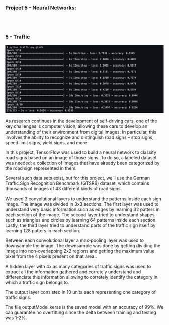 ### Project 5 - Neural Networks:

<br></br>

### 5 - Traffic

![alt text](image.png)

As research continues in the development of self-driving cars, one of the key challenges is computer vision, allowing these cars to develop an understanding of their environment from digital images. In particular, this involves the ability to recognize and distinguish road signs – stop signs, speed limit signs, yield signs, and more.

In this project, TensorFlow was used to build a neural network to classify road signs based on an image of those signs. To do so, a labeled dataset was needed: a collection of images that have already been categorized by the road sign represented in them.

Several such data sets exist, but for this project, we’ll use the German Traffic Sign Recognition Benchmark (GTSRB) dataset, which contains thousands of images of 43 different kinds of road signs.

We used 3 convolutional layers to understand the patterns inside each sign image. The image was divided in 3x3 sections. The first layer was used to understand very basic information such as edges by learning 32 patters in each section of the image. The second layer tried to understand shapes such as triangles and circles by learning 64 patterns inside each section. Lastly, the third layer tried to understand parts of the traffic sign itself by learning 128 patters in each section.

Between each convolutional layer a max-pooling layer was used to downsample the image. The downsample was done by getting dividing the image into non-overlapping 2x2 regions and getting the maximum value pixel from the 4 pixels present on that area..

A hidden layer with 4x as many categories of traffic signs was used to extract all the information gathered and corretely understand and differenciate this information allowing to corretely identify the category in which a traffic sign belongs to.

The output layer consisted in 10 units each representing one category of traffic signs.

The file outputModel.keras is the saved model with an accuracy of 99%. We can guarantee no overfitting since the delta between training and testing was 1-2%. 
